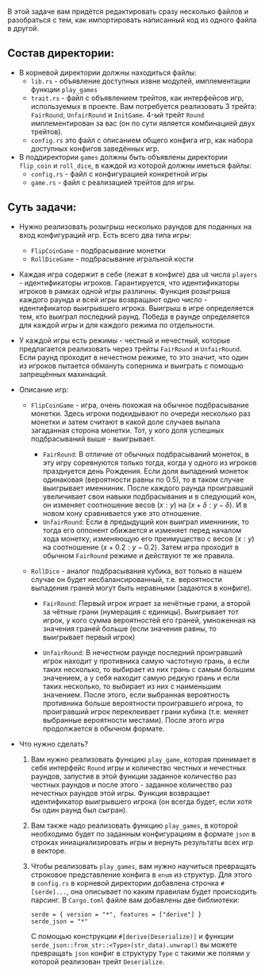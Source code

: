В этой задаче вам придётся редактировать сразу несколько файлов и разобраться с тем, как импортировать написанный код из одного файла в другой.


## Состав директории:
* В корневой директории должны находиться файлы:
  * `lib.rs` - объявление доступных извне модулей, имплементации функции `play_games`
  * `trait.rs` - файл с объявлением трейтов, как интерфейсов игр, используемых в проекте. Вам потребуется реализовать 3 трейта: `FairRound`, `UnfairRound` и `InitGame`. 4-ый трейт `Round` имплементирован за вас (он по сути является комбинацией двух трейтов).
  * `config.rs` это файл с описанием общего конфига игр, как набора доступных конфигов заведённых игр.
* В поддиректории `games` должны быть объявлены директории `flip_coin` и `roll_dice`, в каждой из которой должны иметься файлы:
  * `config.rs` - файл с конфигурацией конкретной игры
  * `game.rs` - файл с реализацией трейтов для игры.   

## Суть задачи:
  * Нужно реализовать розыгрыш несколько раундов для поданных на вход конфигураций игр. Есть всего два типа игры:
    * `FlipCoinGame` - подбрасывание монетки
    * `RollDiceGame` - подбрасывание игральной кости

  * Каждая игра содержит в себе (лежат в конфиге) два `u8` числа `players` - идентификаторы игроков. Гарантируется, что идентификаторы игроков в рамках одной игры различны. Функция розыгрыша каждого раунда и всей игры возвращают одно число - идентификатор выигрывшего игрока. Выигрыш в игре определяется тем, кто выиграл последний раунд. Победа в раунде определяется для каждой игры и для каждого режима по отдельности.
  * У каждой игры есть режимы - честный и нечестный, которые предлагается реализовать через трейты `FairRound` и `UnfairRound`. Если раунд проходит в нечестном режиме, то это значит, что один из игроков пытается обмануть соперника и выиграть с помощью запрещённых махинаций.
  * Описание игр:
    * `FlipCoinGame` - игра, очень похожая на обычное подбрасывание монетки. Здесь игроки подкидывают по очереди несколько раз монетки и затем считают в какой доле случаев выпала загаданная сторона монетки. Тот, у кого доля успешных подбрасываний выше - выигрывает.
  
      - `FairRound`:
        В отличие от обычных подбрасываний монеток, в эту игру соревнуются только тогда, когда у одного из игроков празднуется день Рождения. Если доля выпадений монеток одинаковая (вероятности равны по 0.5), то в таком случае выигрывает именниник. После каждого раунда проигравший увеличивает свои навыки подбрасывания и в следующий кон, он изменяет соотношение весов $(x:y)$ на $(x + \delta:y - \delta)$. И в новом кону сравнивается уже это отношение.
      - `UnfairRound`:
        Если в предыдущий кон выиграл именниник, то тогда его оппонент обижается и изменяет перед началом хода монетку, изменяющую его преимущество с весов $(x: y)$ на соотношение $(x + 0.2 : y - 0.2)$. Затем игра проходит в обычном `FairRound` режиме и действуют те же правила.
    * `RollDice` - аналог подбрасывания кубика, вот только в нашем случае он будет несбалансированный, т.е. вероятности выпадения граней могут быть неравными (задаются в конфиге).
      - `FairRound`: 
        Первый игрок играет за нечётные грани, а второй за чётные грани (нумерация с единицы). Выигрывает тот игрок, у кого сумма вероятностей его граней, умноженная на значения граней больше (если значения равны, то выигрывает первый игрок)

      - `UnfairRound`:
        В нечестном раунде последний проигравший игрок находит у противника самую частотную грань, а если таких несколько, то выбирает из них грань с самым большим значением, а у себя находит самую редкую грань и если таких несколько, то выбирает из них с наименьшим значением. После этого, если выбранная вероятность противника больше вероятности проигравшего игрока, то проигравший игрок переклеивает грани кубика (т.е. меняет выбранные вероятности местами). После этого игра продолжается в обычном формате.

  - Что нужно сделать?
    1. Вам нужно реализовать функцию `play_game`, которая принимает в себя интерфейс `Round` игры и количество честных и нечестных раундов, запустив в этой функции заданное количество раз честных раундов и после этого - заданное количество раз нечестных раундов этой игры. Функция возвращает идентификатор выигрывшего игрока (он всегда будет, если хотя бы один раунд был сыгран).

    2. Вам также надо реализовать функцию `play_games`, в которой необходимо будет по заданным конфигурациям в формате `json` в строках иниациализировать игры и вернуть результаты всех игр в векторе.

    3. Чтобы реализовать `play_games`, вам нужно научиться превращать строковое представление конфига в `enum` из структур. Для этого в `config.rs` в корневой директории добавлена строчка `#[serde]...`, она описывает по каким правилам будет происходить парсинг. В `Cargo.toml` файле вам добавлены две библиотеки:
        ```
        serde = { version = "*", features = ["derive"] }
        serde_json = "*"
        ```
        С помощью конструкции `#[derive(Deserialize)]` и функции `serde_json::from_str::<Type>(str_data).unwrap()` вы можете превращать `json` конфиг в структуру `Type` с такими же полями у которой реализован трейт `Deserialize`.